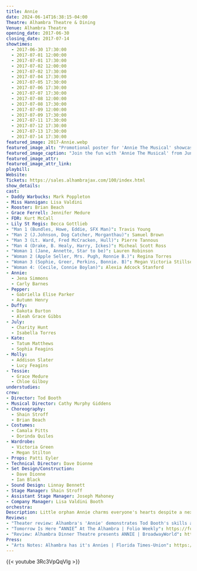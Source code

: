 ```yaml
---
title: Annie
date: 2024-06-14T16:38:15-04:00
Theatre: Alhambra Theatre & Dining
Venue: Alhambra Theatre
opening_date: 2017-06-30
closing_date: 2017-07-14
showtimes:
  - 2017-06-30 17:30:00
  - 2017-07-01 12:00:00
  - 2017-07-01 17:30:00
  - 2017-07-02 12:00:00
  - 2017-07-02 17:30:00
  - 2017-07-04 17:30:00
  - 2017-07-05 17:30:00
  - 2017-07-06 17:30:00
  - 2017-07-07 17:30:00
  - 2017-07-08 12:00:00
  - 2017-07-08 17:30:00
  - 2017-07-09 12:00:00
  - 2017-07-09 17:30:00
  - 2017-07-11 17:30:00
  - 2017-07-12 17:30:00
  - 2017-07-13 17:30:00
  - 2017-07-14 17:30:00
featured_image: 2017-Annie.webp
featured_image_alt: "Promotional poster for 'Annie The Musical' showcasing a playful and eye-catching design. It features the iconic logo in white and red, set against a reflective black background with a cartoon illustration of Annie. The tagline 'Bet your bottom dollar you'll love it!' adds a charming touch, inviting audiences for musical fun from June 28 to August 13."
featured_image_caption: "Join the fun with 'Annie The Musical' from June 28 to August 13! It's a delightful show for all ages, promising great entertainment and the timeless charm of everyone's favorite redhead."
featured_image_attr: 
featured_image_attr_link: 
playbill: 
Website: 
Tickets: https://sales.alhambrajax.com/100/index.html
show_details: 
cast:
- Daddy Warbucks: Mark Poppleton
- Miss Hannigan: Lisa Valdini
- Rooster: Brian Beach
- Grace Ferrell: Jennifer Medure
- FDR: Kurt McCall
- Lily St Regis: Becca Gottlieb
- "Man 1 (Bundles, Howe, Eddie, SFX Man)": Travis Young
- "Man 2 (J.Johnson, Dog Catcher, Morganthau)": Samuel Brown
- "Man 3 (Lt. Ward, Fred McCracken, Hull)": Pierre Tannous
- "Man 4 (Drake, B. Healy, Harry, Ickes)": Micheal Scott Ross
- "Woman 1 (Jane, Annette, Star to be)": Lauren Robinson
- "Woman 2 (Apple Seller, Mrs. Pugh, Ronnie B.)": Regina Torres
- "Woman 3 (Sophie, Greer, Perkins, Bonnie. B)": Megan Victoria Stillson
- "Woman 4: (Cecile, Connie Boylan)": Alexia Adcock Stanford
- Annie: 
  - Jena Simmons
  - Carly Barnes
- Pepper:
  - Gabriella Elise Parker
  - Autumn Henry
- Duffy:
  - Dakota Burton
  - Aleah Grace Gibbs
- July:
  - Charity Hunt
  - Isabella Torres
- Kate:
  - Tatum Matthews
  - Sophia Feagins
- Molly: 
  - Addison Slater
  - Lucy Feagins
- Tessie:
  - Grace Medure
  - Chloe Gilboy
understudies:
crew:
- Director: Tod Booth
- Musical Director: Cathy Murphy Giddens
- Choreography:
  - Shain Stroff
  - Brian Beach
- Costumes:
  - Camala Pitts
  - Dorinda Quiles
- Wardrobe: 
  - Victoria Green
  - Megan Stilton
- Props: Patti Eyler
- Technical Director: Dave Dionne
- Set Design/Construction: 
  - Dave Dionne
  - Ian Black 
- Sound Design: Linnay Bennett
- Stage Manager: Shain Stroff
- Assistant Stage Manager: Joseph Mahoney
- Company Manager: Lisa Valdini Booth
orchestra:
Description: Little orphan Annie charms everyone's hearts despite a next-to-nothing start in 1930s New York City. She is determined to find her parents and get away from evil Miss Hannigan.
Reviews: 
- "Theater review: Alhambra's 'Annie' demonstrates Tod Booth's skills as a director | Florida Times-Union": https://www.jacksonville.com/story/entertainment/local/2017/07/05/theater-review-alhambra-s-annie-demonstrates-tod-booth-s-skills/15762132007/
- "Tomorrow Is Here “ANNIE” At The Alhambra | Folio Weekly": https://folioweekly.com/2017/07/03/tomorrow-is-here-annie-at-the-alhambra/
- "Review: Alhambra Dinner Theatre presents ANNIE | BroadwayWorld": https://www.broadwayworld.com/jacksonville/article/BWW-Review-Alhambra-Dinner-Theatre-presents-ANNIE-20170705
Press: 
- "Arts Notes: Alhambra has it's Annies | Florida Times-Union": https://www.jacksonville.com/story/entertainment/local/2017/06/25/arts-notes-alhambra-has-it-s-annies/15761008007/
---
```


{{< youtube 3Rc3VpQqVlg >}}